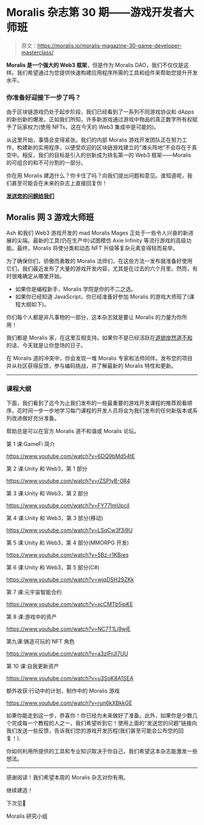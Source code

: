 # Moralis 杂志第 30 期——游戏开发者大师班

> 原文：<https://moralis.io/moralis-magazine-30-game-developer-masterclass/>

**Moralis 是一个强大的 Web3 框架**，但是作为 Moralis DAO，我们不仅仅是这样。我们希望通过为您提供快速构建应用程序所需的工具和组件来帮助您提升开发水平。

### 你准备好迎接下一步了吗？

由于区块链游戏仍处于起步阶段，我们已经看到了一系列不同游戏协议和 dApps 的新创新的爆发。正如我们所知，许多新游戏通过游戏中物品的真正数字所有权赋予了玩家权力(使用 NFTs，这在今天的 Web3 集成中是可能的)。

从这里开始，事情会变得紧张。我们的内部 Moralis 游戏开发团队正在努力工作，构建新的实用程序，以便受欢迎的区块链游戏建立的“滩头阵地”不会存在于真空中。相反，我们的目标是引入的创新成为排名第一的 Web3 框架——Moralis 的可组合的和不可分割的一部分。

你在用 Moralis 建造什么？你卡住了吗？向我们提出问题和意见。谁知道呢，我们甚至可能会在未来的杂志上直接回复你！

[**发送您的问题给我们**](https://ivanontech.typeform.com/to/R9K5lnGe)

## **Moralis 网 3 游戏大师班**

Ash 和我们 Web3 游戏开发的 mad Moralis Mages 正处于一些令人兴奋的新进展的尖端。最新的工具(仍在生产中)试图模仿 Axie Infinity 等流行游戏的高级功能。最终，Moralis 将使分类和动态 NFT 升级等复杂元素变得轻而易举。

为了确保你们，骄傲而勇敢的 Moralis 法师们，在这些方法一发布就准备好使用它们，我们最近发布了大量的游戏开发内容，尤其是在过去的六个月里。然而，有时很难确定从哪里开始。

*   如果你是编程新手，Moralis 学院是你的不二之选。
*   如果你已经知道 JavaScript，你已经准备好参加 Moralis 的游戏大师班了(课程大纲如下)。

你们每个人都是非凡事物的一部分，这本杂志就是要让 Moralis 的力量为你所用！

我们都是 Moralis 家，在这里互相支持。如果你不是已经活跃在[道貌岸然道不和](https://discord.com/invite/P9N9HF97hH)的话，今天就是让你登场的日子。

在 Moralis 道的冲突中，你会发现一堆 Moralis 专家和法师同伴。发布您的项目并从社区获得反馈，参与编码挑战，并了解最新的 Moralis 特性和更新。

* * *

### **课程大纲**

下面，我们看到了迄今为止我们发布的一些最重要的游戏开发课程的推荐观看顺序。花时间一步一步地学习每门课程的开发人员将会为我们发布的任何新版本或系列改进做好充分准备。

帮助总是可以在官方 Moralis 道不和谐或 Moralis 论坛。

第 1 课:GameFi 简介

https://www.youtube.com/watch?v=6DQ9bMd54tE

第 2 课:Unity 和 Web3，第 1 部分

https://www.youtube.com/watch?v=rZSPIyB-0R4

第 3 课:Unity 和 Web3，第 2 部分

https://www.youtube.com/watch?v=FY77ImUpciI

第 4 课:Unity 和 Web3，第 3 部分(移动)

https://www.youtube.com/watch?v=LSqCw3f3i9U

第 5 课:Unity 和 Web3，第 4 部分(MMORPG 开发)

https://www.youtube.com/watch?v=5Bz-r1KBres

第 6 课:Unity 和 Web3，第 5 部分(C#)

https://www.youtube.com/watch?v=wjqDSH29ZKk

第 7 课:元宇宙智能合约

https://www.youtube.com/watch?v=xcCMTb5jpKE

第 8 课:游戏中的资产

https://www.youtube.com/watch?v=NC7T1Li9wjE

第九课:铸造可玩的 NFT 角色

https://www.youtube.com/watch?v=a3zIFrJl7UU

第 10 课:自我更新资产

https://www.youtube.com/watch?v=u3SoK8A1SEA

额外收获:行动中的计划，制作中的 Moralis 游戏

https://www.youtube.com/watch?v=run6kXBkkGE

如果你能走到这一步，恭喜你！你已经为未来做好了准备。此外，如果你是少数几个完成每一个教程的人之一，我们希望听到它！使用上面的“发送您的问题”链接向我们发送一些反馈，告诉我们您的游戏开发历程(我们甚至可能会公布您的回复！).

你如何利用所提供的工具和专业知识取决于你自己，我们希望这本杂志能激发一些想法。

* * *

感谢阅读！我们希望本周的 Moralis 杂志对你有用。

继续建造！

下次见💚

Moralis 研究小组
